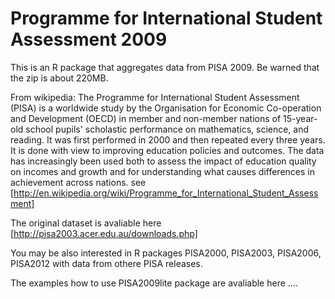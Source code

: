 Programme for International Student Assessment 2009
===================================================

This is an R package that aggregates data from PISA 2009.
Be warned that the zip is about 220MB.

From wikipedia: The Programme for International Student Assessment (PISA) is a worldwide study by the Organisation for Economic Co-operation and Development (OECD) in member and non-member nations of 15-year-old school pupils' scholastic performance on mathematics, science, and reading. It was first performed in 2000 and then repeated every three years. It is done with view to improving education policies and outcomes. The data has increasingly been used both to assess the impact of education quality on incomes and growth and for understanding what causes differences in achievement across nations. see [http://en.wikipedia.org/wiki/Programme_for_International_Student_Assessment]

The original dataset is avaliable here [http://pisa2003.acer.edu.au/downloads.php]

You may be also interested in R packages PISA2000, PISA2003, PISA2006, PISA2012 with data from othere PISA releases.

The examples how to use PISA2009lite package are avaliable here ....
